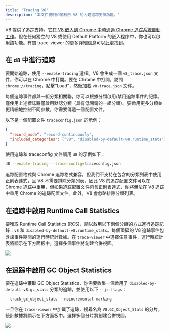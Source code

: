 ```yaml
---
title: 'Tracing V8'
description: '本文件説明如何利用 V8 的內建追踪支持功能。'
---
```

V8 提供了追踪支持。它[在 V8 嵌入到 Chrome 中時通過 Chrome 追踪系統自動工作](/docs/rcs)。但在任何獨立的 V8 或使用 Default Platform 的嵌入程序中，你也可以啟用該功能。有關 trace-viewer 的更多詳細信息可以[此處](https://github.com/catapult-project/catapult/blob/master/tracing/README.md)找到。

## 在 `d8` 中進行追踪

要開始追踪，使用 `--enable-tracing` 選項。V8 會生成一個 `v8_trace.json` 文件，你可以在 Chrome 中打開。要在 Chrome 中打開，訪問 `chrome://tracing`，點擊“Load”，然後加載 `v8-trace.json` 文件。

每個追踪事件都與一組分類相關聯，你可以根據分類啟用/禁用追踪事件的記錄。僅使用上述標誌將僅啟用默認分類（具有低開銷的一組分類）。要啟用更多分類並更精細地控制不同參數，你需要傳遞一個配置文件。

以下是一個配置文件 `traceconfig.json` 的示例：

```json
{
  "record_mode": "record-continuously",
  "included_categories": ["v8", "disabled-by-default-v8.runtime_stats"]
}
```

使用追踪和 traceconfig 文件調用 `d8` 的示例如下：

```bash
d8 --enable-tracing --trace-config=traceconfig.json
```

追踪配置格式與 Chrome 追踪格式兼容，但我們不支持在包含的分類列表中使用正則表達式，且 V8 不需要排除分類列表，因此 V8 的追踪配置文件可以在 Chrome 追踪中重用，但如果追踪配置文件包含正則表達式，你將無法在 V8 追踪中重用 Chrome 的追踪配置文件。此外，V8 會忽略排除分類列表。

## 在追踪中啟用 Runtime Call Statistics

要獲取 Runtime Call Statistics (<abbr>RCS</abbr>)，請以啟用以下兩個分類的方式進行追踪記錄：`v8` 和 `disabled-by-default-v8.runtime_stats`。每個頂級的 V8 追踪事件包含該事件期間的運行時統計數據。在 `trace-viewer` 中選擇任意事件，運行時統計表將顯示在下方面板中。選擇多個事件將創建合併視圖。

![](/_img/docs/trace/runtime-stats.png)

## 在追踪中啟用 GC Object Statistics

要在追踪中獲取 GC Object Statistics，你需要收集一個啟用了 `disabled-by-default-v8.gc_stats` 分類的追踪，並使用以下 `--js-flags`：

```
--track_gc_object_stats --noincremental-marking
```

一旦你在 `trace-viewer` 中加載了追踪，搜尋名為 `V8.GC_Object_Stats` 的分片。統計數據將顯示在下方面板中。選擇多個分片將創建合併視圖。

![](/_img/docs/trace/gc-stats.png)
